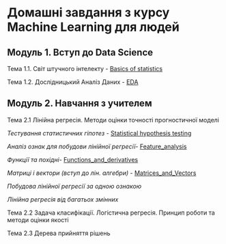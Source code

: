# Домашні завдання з курсу Machine Learning для людей

## Модуль 1. Вступ до Data Science

Тема 1.1. Світ штучного інтелекту - [Basics of statistics](https://github.com/Alenushka2013/ML_for_people_tasks/blob/main/HW_1_1_Basics_of_statistics.ipynb)

Тема 1.2. Дослідницький Аналіз Даних - [EDA](https://github.com/Alenushka2013/ML_for_people_tasks/blob/main/HW_1_2_Credit_EDA.ipynb)

## Модуль 2. Навчання з учителем

Тема 2.1 Лінійна регресія. Методи оцінки точності прогностичної моделі

*Тестування статистичних гіпотез* - [Statistical hypothesis testing](https://github.com/Alenushka2013/ML_for_people_tasks/blob/main/HW_2_1_Statistical_hypothesis_testing.ipynb)
          
*Аналіз ознак для побудови лінійної регресії*- [Feature_analysis](https://github.com/Alenushka2013/ML_for_people_tasks/blob/main/HW_2_1_Feature_analysis_for_linear_regression.ipynb)
          
*Функції та похідні*- [Functions_and_derivatives](https://github.com/Alenushka2013/ML_for_people_tasks/blob/main/HW_2_1_Functions_and_derivatives.ipynb)

*Матриці і вектори (вступ до лін. алгебри)* - [Matrices_and_Vectors](https://github.com/Alenushka2013/ML_for_people_tasks/blob/main/HW_2_1_Matrices_and_Vectors_(Introduction_to_Linear_Algebra).ipynb)

*Побудова лінійної регресії за одною ознакою*

*Лінійна регресія від багатьох змінних*

Тема 2.2 Задача класифікації. Логістична регресія. Принцип роботи та методи оцінки якості

Тема 2.3 Дерева прийняття рішень





















